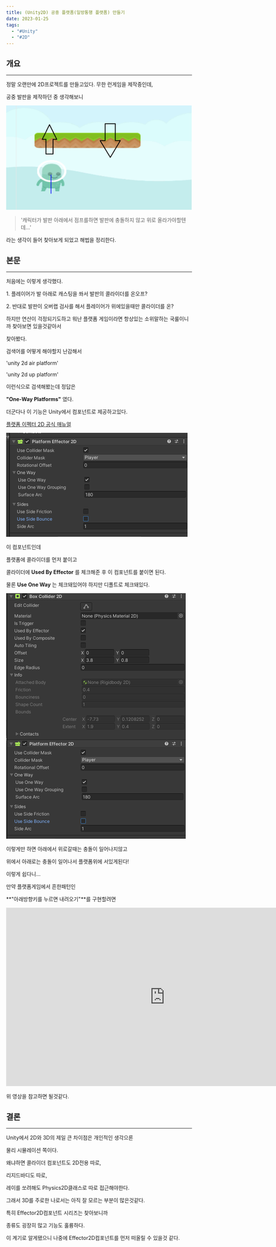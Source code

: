 ```yaml
---
title: (Unity2D) 공중 플랫폼(일방통행 플랫폼) 만들기
date: 2023-01-25
tags:
  - "#Unity"
  - "#2D"
---
```


## 개요

---

정말 오랜만에 2D프로젝트를 만들고있다.
무한 런게임을 제작중인데,

공중 발판을 제작하던 중
생각해보니

![image1](img/Pasted_image_20240410003012.png)

> '캐릭터가 발판 아래에서 점프를하면 발판에 충돌하지 않고 위로 올라가야할텐데...'

라는 생각이 들어 찾아보게 되었고
해법을 정리한다.

## 본문

---

처음에는 이렇게 생각했다.

1\. 플레이어가 발 아래로 캐스팅을 쏴서 발판의 콜라이더를 온오프?

2\. 반대로 발판이 오버랩 검사를 해서 플레이어가 위에있을때만 콜라이더를 온?

하지만 연산이 걱정되기도하고 워난 플랫폼 게임이라면 항상있는 소위말하는 국룰이니까 찾아보면 있을것같아서

찾아봤다.

검색어를 어떻게 해야할지 난감해서

'unity 2d air platform'

'unity 2d up platform'

이런식으로 검색해봤는데 정답은

**"One-Way Platforms"** 였다.

더군다나 이 기능은 Unity에서 컴포넌트로 제공하고있다.

[플랫폼 이펙터 2D 공식 매뉴얼](https://docs.unity3d.com/kr/530/Manual/class-PlatformEffector2D.html)

![image2](img/Pasted_image_20240409230858.png)

이 컴포넌트인데

플랫폼에 콜라이더를 먼저 붙이고

콜라이더에 **Used By Effector** 를 체크해준 후 이 컴포넌트를 붙이면 된다.

물론 **Use One Way** 는 체크돼있어야 하지만 디폴트로 체크돼있다.

![image3](img/Pasted_image_20240409230907.png)

이렇게만 하면 아래에서 위로갈때는 충돌이 일어나지않고

위에서 아래로는 충돌이 일어나서 플랫폼위에 서있게된다!

이렇게 쉽다니...

만약 플랫폼게임에서 흔한패턴인

**"아래방향키를 누르면 내려오기"**를 구현할려면

<iframe src="https://www.youtube.com/embed/7rCUt6mqqE8" width="860" height="484" frameborder="0" allowfullscreen="true"></iframe>

위 영상을 참고하면 될것같다.

## 결론

---

Unity에서 2D와 3D의 제일 큰 차이점은 개인적인 생각으론

물리 시뮬레이션 쪽이다.

왜냐하면 콜라이더 컴포넌트도 2D전용 따로,

리지드바디도 따로,

레이를 쏘려해도 Physics2D클래스로 따로 접근해야한다.

그래서 3D를 주로한 나로서는 아직 잘 모르는 부분이 많은것같다.

특히 Effector2D컴포넌트 시리즈는 찾아보니까

종류도 굉장히 많고 기능도 훌륭하다.

이 계기로 알게됐으니 나중에 Effector2D컴포넌트를 먼저 떠올릴 수 있을것 같다.
